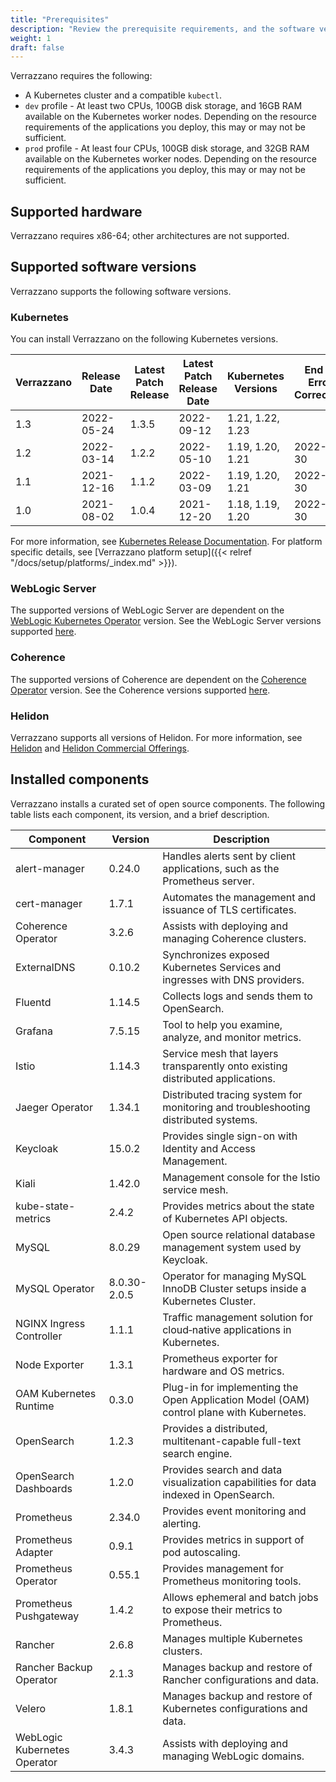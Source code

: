 ```yaml
---
title: "Prerequisites"
description: "Review the prerequisite requirements, and the software versions installed and supported by Verrazzano"
weight: 1
draft: false
---
```



Verrazzano requires the following:
- A Kubernetes cluster and a compatible `kubectl`.
- `dev` profile - At least two CPUs, 100GB disk storage, and 16GB RAM available on the Kubernetes worker nodes. Depending on the resource requirements of the applications you deploy, this may or may not be sufficient.
- `prod` profile - At least four CPUs, 100GB disk storage, and 32GB RAM available on the Kubernetes worker nodes.  Depending on the resource requirements of the applications you deploy, this may or may not be sufficient.

## Supported hardware
Verrazzano requires x86-64; other architectures are not supported.

## Supported software versions
Verrazzano supports the following software versions.

### Kubernetes
You can install Verrazzano on the following Kubernetes versions.

| Verrazzano | Release Date | Latest Patch Release | Latest Patch Release Date | Kubernetes Versions | End of Error Correction |
|------------|--------------|----------------------|---------------------------|---------------------|-------------------------|
| 1.3        | 2022-05-24   | 1.3.5                | 2022-09-12                | 1.21, 1.22, 1.23    |
| 1.2        | 2022-03-14   | 1.2.2                | 2022-05-10                | 1.19, 1.20, 1.21    | 2022-11-30
| 1.1        | 2021-12-16   | 1.1.2                | 2022-03-09                | 1.19, 1.20, 1.21    | 2022-09-30
| 1.0        | 2021-08-02   | 1.0.4                | 2021-12-20                | 1.18, 1.19, 1.20    | 2022-06-30




For more information, see [Kubernetes Release Documentation](https://kubernetes.io/releases/).
For platform specific details, see [Verrazzano platform setup]({{< relref "/docs/setup/platforms/_index.md" >}}).

### WebLogic Server
The supported versions of WebLogic Server are dependent on the [WebLogic Kubernetes Operator](https://oracle.github.io/weblogic-kubernetes-operator/) version.
See the WebLogic Server versions supported [here](https://oracle.github.io/weblogic-kubernetes-operator/userguide/prerequisites/introduction/).


### Coherence
The supported versions of Coherence are dependent on the [Coherence Operator](https://oracle.github.io/coherence-operator/docs/latest/#/about/01_overview) version.
See the Coherence versions supported [here](https://oracle.github.io/coherence-operator/docs/latest/#/docs/installation/01_installation).

### Helidon
Verrazzano supports all versions of Helidon.  For more information, see [Helidon](https://helidon.io) and
 [Helidon Commercial Offerings](https://support.oracle.com/knowledge/Middleware/2645279_1.html).

## Installed components
Verrazzano installs a curated set of open source components.  The following table lists each
component, its version, and a brief description.

| Component                    | Version      | Description                                                                              |
|------------------------------|--------------|------------------------------------------------------------------------------------------|
| alert-manager                | 0.24.0       | Handles alerts sent by client applications, such as the Prometheus server.               |
| cert-manager                 | 1.7.1        | Automates the management and issuance of TLS certificates.                               |
| Coherence Operator           | 3.2.6        | Assists with deploying and managing Coherence clusters.                                  |
| ExternalDNS                  | 0.10.2       | Synchronizes exposed Kubernetes Services and ingresses with DNS providers.               |
| Fluentd                      | 1.14.5       | Collects logs and sends them to OpenSearch.                                              |
| Grafana                      | 7.5.15       | Tool to help you examine, analyze, and monitor metrics.                                  |
| Istio                        | 1.14.3       | Service mesh that layers transparently onto existing distributed applications.           |
| Jaeger Operator              | 1.34.1       | Distributed tracing system for monitoring and troubleshooting distributed systems.       |
| Keycloak                     | 15.0.2       | Provides single sign-on with Identity and Access Management.                             |
| Kiali                        | 1.42.0       | Management console for the Istio service mesh.                                           |
| kube-state-metrics           | 2.4.2        | Provides metrics about the state of Kubernetes API objects.                              |
| MySQL                        | 8.0.29       | Open source relational database management system used by Keycloak.                      | 
| MySQL Operator               | 8.0.30-2.0.5 | Operator for managing MySQL InnoDB Cluster setups inside a Kubernetes Cluster.           |
| NGINX Ingress Controller     | 1.1.1        | Traffic management solution for cloud‑native applications in Kubernetes.                 |
| Node Exporter                | 1.3.1        | Prometheus exporter for hardware and OS metrics.                                         |
| OAM Kubernetes Runtime       | 0.3.0        | Plug-in for implementing the Open Application Model (OAM) control plane with Kubernetes. |
| OpenSearch                   | 1.2.3        | Provides a distributed, multitenant-capable full-text search engine.                     |
| OpenSearch Dashboards        | 1.2.0        | Provides search and data visualization capabilities for data indexed in OpenSearch.      |
| Prometheus                   | 2.34.0       | Provides event monitoring and alerting.                                                  |
| Prometheus Adapter           | 0.9.1        | Provides metrics in support of pod autoscaling.                                          |
| Prometheus Operator          | 0.55.1       | Provides management for Prometheus monitoring tools.                                     |
| Prometheus Pushgateway       | 1.4.2        | Allows ephemeral and batch jobs to expose their metrics to Prometheus.                   |
| Rancher                      | 2.6.8        | Manages multiple Kubernetes clusters.                                                    |
| Rancher Backup Operator      | 2.1.3        | Manages backup and restore of Rancher configurations and data.                           |
| Velero                       | 1.8.1        | Manages backup and restore of Kubernetes configurations and data.                        |
| WebLogic Kubernetes Operator | 3.4.3        | Assists with deploying and managing WebLogic domains.                                    |
